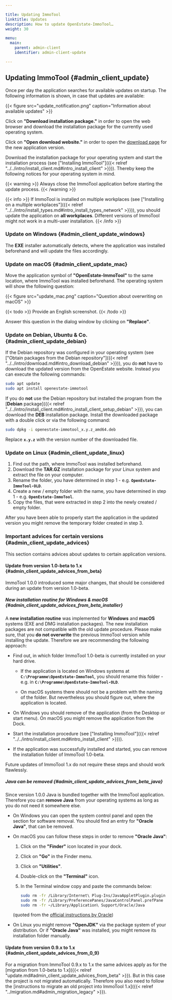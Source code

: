 ```yaml
---

title: Updating ImmoTool
linktitle: Updates
description: How to update OpenEstate-ImmoTool…
weight: 30

menu:
  main:
    parent: admin-client
    identifier: admin-client-update

---
```


## Updating ImmoTool {#admin_client_update}

Once per day the application searches for available updates on startup. The following information is shown, in case that updates are available: 

{{< figure src="update_notification.png" caption="Information about available updates" >}}

Click on **"Download installation package."** in order to open the web browser and download the installation package for the currently used operating system.

Click on **"Open download website."** in order to open the [download page](https://openestate.org/downloads/openestate-immotool) for the new application version.   

Download the installation package for your operating system and start the installation process (see ["Installing ImmoTool"]({{< relref "../../intro/install_client.md#intro_install_client" >}})). Thereby keep the following notices for your operating system in mind. 

{{< warning >}}
Always close the ImmoTool application before starting the update process.
{{< /warning >}}

{{< info >}}
If ImmoTool is installed on multiple workplaces (see ["Installing on a multiple workplaces"]({{< relref "../../intro/install_types.md#intro_install_types_network" >}})), you should update the application on **all workplaces**. Different versions of ImmoTool might not work in a multi-user installation.
{{< /info >}}


### Update on Windows {#admin_client_update_windows}

The **EXE** installer automatically detects, where the application was installed beforehand and will update the files accordingly. 


### Update on macOS {#admin_client_update_mac}

Move the application symbol of **"OpenEstate-ImmoTool"** to the same location, where ImmoTool was installed beforehand. The operating system will show the following question: 

{{< figure src="update_mac.png" caption="Question about overwriting on macOS" >}}

{{< todo >}}
Provide an English screenshot.
{{< /todo >}}

Answer this question in the dialog window by clicking on **"Replace"**.


### Update on Debian, Ubuntu & Co. {#admin_client_update_debian}

If the Debian repository was configured in your operating system (see ["Obtain packages from the Debian repository"]({{< relref "../../intro/download.md#intro_download_debian" >}})), you do **not** have to download the updated version from the OpenEstate website. Instead you can execute the following commands:

```bash
sudo apt update
sudo apt install openestate-immotool
```

If you do **not** use the Debian repository but installed the program from the [**Debian** package]({{< relref "../../intro/install_client.md#intro_install_client_setup_debian" >}}), you can download the **DEB** installation package. Install the downloaded package with a double click or via the following command:

```bash
sudo dpkg -i openestate-immotool_x.y.z_amd64.deb
```

Replace **`x.y.z`** with the version number of the downloaded file.


### Update on Linux {#admin_client_update_linux}

1.  Find out the path, where ImmoTool was installed beforehand.
2.  Download the **TAR.GZ** installation package for your Linux system and extract the file on your computer.
3.  Rename the folder, you have determined in step 1 - e.g. **`OpenEstate-ImmoTool-OLD`**.
4.  Create a new / empty folder with the name, you have determined in step 1 - e.g. **`OpenEstate-ImmoTool`**.
5.  Copy the files, that were extracted in step 2 into the newly created / empty folder.

After you have been able to properly start the application in the updated version you might remove the temporary folder created in step 3.


### Important advices for certain versions {#admin_client_update_advices}

This section contains advices about updates to certain application versions.


#### Update from version 1.0-beta to 1.x {#admin_client_update_advices_from_beta}

ImmoTool 1.0.0 introduced some major changes, that should be considered during an update from version 1.0-beta.


##### New installation routine for Windows & macOS {#admin_client_update_advices_from_beta_installer}

A **new installation routine** was implemented for **Windows** and **macOS** systems (EXE and DMG installation packages). The new installation packages are not compatible with the old update procedure. Please make sure, that you **do not overwrite** the previous ImmoTool version while installing the update. Therefore we are recommending the following approach:

-   Find out, in which folder ImmoTool 1.0-beta is currently installed on your hard drive. 

    -   If the application is located on Windows systems at **`C:\Programme\OpenEstate-ImmoTool`**, you should rename this folder - e.g. in **`C:\Programme\OpenEstate-ImmoTool-OLD`**.
    
    -   On macOS systems there should not be a problem with the naming of the folder. But nevertheless you should figure out, where the application is located.
    
-   On Windows you should remove of the application (from the Desktop or start menu). On macOS you might remove the application from the Dock.

-   Start the installation procedure (see ["Installing ImmoTool"]({{< relref "../../intro/install_client.md#intro_install_client" >}})).

-   If the application was successfully installed and started, you can remove the installation folder of ImmoTool 1.0-beta.

Future updates of ImmoTool 1.x do not require these steps and should work flawlessly. 


##### Java can be removed {#admin_client_update_advices_from_beta_java}

Since version 1.0.0 Java is bundled together with the ImmoTool application. Therefore you can **remove Java** from your operating systems as long as you do not need it somewhere else.  

-   On Windows you can open the system control panel and open the section for software removal. You should find an entry for **"Oracle Java"**, that can be removed.

-   On macOS you can follow these steps in order to remove **"Oracle Java"**:

    1.  Click on the **"Finder"** icon located in your dock.
    2.  Click on **"Go"** in the Finder menu.
    3.  Click on **"Utilities"**.
    4.  Double-click on the **"Terminal"** icon.
    5.  In the Terminal window copy and paste the commands below:
    
        ```bash
        sudo rm -fr /Library/Internet\ Plug-Ins/JavaAppletPlugin.plugin
        sudo rm -fr /Library/PreferencePanes/JavaControlPanel.prefPane
        sudo rm -fr ~/Library/Application\ Support/Oracle/Java
        ```

    (quoted from the [official instructions by Oracle](https://www.java.com/en/download/help/mac_uninstall_java.xml))

-   On Linux you might remove **"OpenJDK"** via the package system of your distribution. Or if **"Oracle Java"** was installed, you might remove its installation folder manually. 


#### Update from version 0.9.x to 1.x {#admin_client_update_advices_from_0_9}

For a migration from ImmoTool 0.9.x to 1.x the same advices apply as for the [migration from 1.0-beta to 1.x]({{< relref "update.md#admin_client_update_advices_from_beta" >}}). But in this case the project is not migrated automatically. Therefore you also need to follow the [instructions to migrate an old project into ImmoTool 1.x]({{< relref "../migration.md#admin_migration_legacy" >}}).
